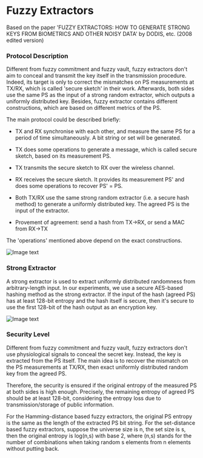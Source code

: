 # Fuzzy Extractors

Based on the paper 'FUZZY EXTRACTORS: HOW TO GENERATE STRONG KEYS FROM BIOMETRICS AND OTHER NOISY DATA' by DODIS, etc. (2008 edited version)

### Protocol Description

Different from fuzzy commitment and fuzzy vault, fuzzy extractors don't aim to conceal and transmit the key itself in the transmission procedure. Indeed, its target is only to correct the mismatches on PS measurements at TX/RX, which is called 'secure sketch' in their work. Afterwards, both sides use the same PS as the input of a strong random extractor, which outputs a uniformly distributed key. Besides, fuzzy extractor contains different constructions, which are based on different metrics of the PS.

The main protocol could be described briefly:
- TX and RX synchronise with each other, and measure the same PS for a period of time simultaneously. A bit string or set will be generated.
- TX does some operations to generate a message, which is called secure sketch, based on its measurement PS.
- TX transmits the secure sketch to RX over the wireless channel. 
- RX receives the secure sketch. It provides its measurement PS' and does some operations to recover PS' = PS.
- Both TX/RX use the same strong random extractor (i.e. a secure hash method) to generate a uniformly distributed key. The agreed PS is the input of the extractor.

- Provement of agreement: send a hash from TX->RX, or send a MAC from RX->TX

The 'operations' mentioned above depend on the exact constructions.

![Image text](https://github.com/MrZMN/Implementation-of-PS-based-key-distribution-methods/blob/master/images/Fuzzy%20extractor.png)

### Strong Extractor

A strong extractor is used to extract uniformly distributed randomness from arbitrary-length input. In our experiments, we use a secure AES-based hashing method as the strong extractor. If the input of the hash (agreed PS) has at least 128-bit entropy and the hash itself is secure, then it's secure to use the first 128-bit of the hash output as an encryption key.

![Image text](https://github.com/MrZMN/Implementation-of-PS-based-key-distribution-methods/blob/master/images/Entropy%20loss%20structure.png)

### Security Level

Different from fuzzy commitment and fuzzy vault, fuzzy extractors don't use physiological signals to conceal the secret key. Instead, the key is extracted from the PS itself. The main idea is to recover the mismatch on the PS measurements at TX/RX, then exact uniformly distributed random key from the agreed PS.

Therefore, the security is ensured if the original entropy of the measured PS at both sides is high enough. Precisely, the remaining entropy of agreed PS should be at least 128-bit, considering the entropy loss due to transmission/storage of public information.

For the Hamming-distance based fuzzy extractors, the original PS entropy is the same as the length of the extracted PS bit string. For the set-distance based fuzzy extractors, suppose the universe size is n, the set size is s, then the original entropy is log(n,s) with base 2, where (n,s) stands for the number of combinations when taking random s elements from n elements without putting back.
